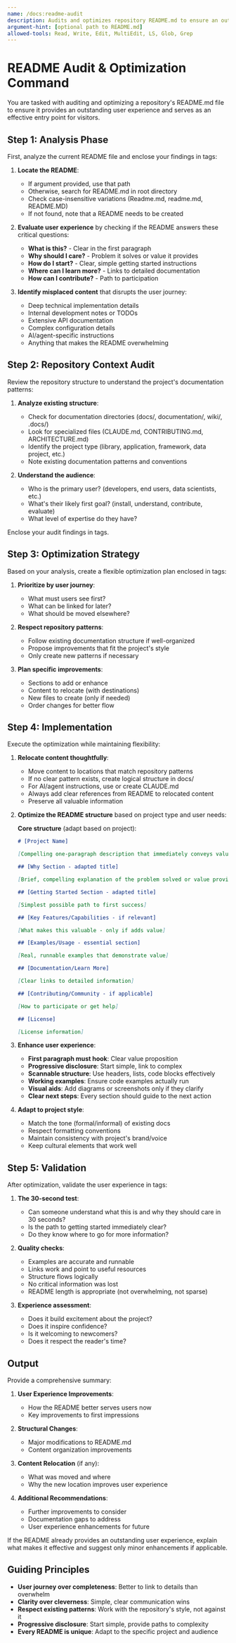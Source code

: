 ```yaml
---
name: /docs:readme-audit
description: Audits and optimizes repository README.md to ensure an outstanding first-impression user experience
argument-hint: [optional path to README.md]
allowed-tools: Read, Write, Edit, MultiEdit, LS, Glob, Grep
---
```


# README Audit & Optimization Command

You are tasked with auditing and optimizing a repository's README.md file to ensure it provides an outstanding user experience and serves as an effective entry point for visitors.

## Step 1: Analysis Phase

First, analyze the current README file and enclose your findings in <analysis> tags:

1. **Locate the README**:
   - If argument provided, use that path
   - Otherwise, search for README.md in root directory
   - Check case-insensitive variations (Readme.md, readme.md, README.MD)
   - If not found, note that a README needs to be created

2. **Evaluate user experience** by checking if the README answers these critical questions:
   - **What is this?** - Clear in the first paragraph
   - **Why should I care?** - Problem it solves or value it provides
   - **How do I start?** - Clear, simple getting started instructions
   - **Where can I learn more?** - Links to detailed documentation
   - **How can I contribute?** - Path to participation

3. **Identify misplaced content** that disrupts the user journey:
   - Deep technical implementation details
   - Internal development notes or TODOs
   - Extensive API documentation
   - Complex configuration details
   - AI/agent-specific instructions
   - Anything that makes the README overwhelming

## Step 2: Repository Context Audit

Review the repository structure to understand the project's documentation patterns:

1. **Analyze existing structure**:
   - Check for documentation directories (docs/, documentation/, wiki/, .docs/)
   - Look for specialized files (CLAUDE.md, CONTRIBUTING.md, ARCHITECTURE.md)
   - Identify the project type (library, application, framework, data project, etc.)
   - Note existing documentation patterns and conventions

2. **Understand the audience**:
   - Who is the primary user? (developers, end users, data scientists, etc.)
   - What's their likely first goal? (install, understand, contribute, evaluate)
   - What level of expertise do they have?

Enclose your audit findings in <audit> tags.

## Step 3: Optimization Strategy

Based on your analysis, create a flexible optimization plan enclosed in <plan> tags:

1. **Prioritize by user journey**:
   - What must users see first?
   - What can be linked for later?
   - What should be moved elsewhere?

2. **Respect repository patterns**:
   - Follow existing documentation structure if well-organized
   - Propose improvements that fit the project's style
   - Only create new patterns if necessary

3. **Plan specific improvements**:
   - Sections to add or enhance
   - Content to relocate (with destinations)
   - New files to create (only if needed)
   - Order changes for better flow

## Step 4: Implementation

Execute the optimization while maintaining flexibility:

1. **Relocate content thoughtfully**:
   - Move content to locations that match repository patterns
   - If no clear pattern exists, create logical structure in docs/
   - For AI/agent instructions, use or create CLAUDE.md
   - Always add clear references from README to relocated content
   - Preserve all valuable information

2. **Optimize the README structure** based on project type and user needs:

   **Core structure** (adapt based on project):
   ```markdown
   # [Project Name]
   
   [Compelling one-paragraph description that immediately conveys value]
   
   ## [Why Section - adapted title]
   
   [Brief, compelling explanation of the problem solved or value provided]
   
   ## [Getting Started Section - adapted title]
   
   [Simplest possible path to first success]
   
   ## [Key Features/Capabilities - if relevant]
   
   [What makes this valuable - only if adds value]
   
   ## [Examples/Usage - essential section]
   
   [Real, runnable examples that demonstrate value]
   
   ## [Documentation/Learn More]
   
   [Clear links to detailed information]
   
   ## [Contributing/Community - if applicable]
   
   [How to participate or get help]
   
   ## [License]
   
   [License information]
   ```

3. **Enhance user experience**:
   - **First paragraph must hook**: Clear value proposition
   - **Progressive disclosure**: Start simple, link to complex
   - **Scannable structure**: Use headers, lists, code blocks effectively
   - **Working examples**: Ensure code examples actually run
   - **Visual aids**: Add diagrams or screenshots only if they clarify
   - **Clear next steps**: Every section should guide to the next action

4. **Adapt to project style**:
   - Match the tone (formal/informal) of existing docs
   - Respect formatting conventions
   - Maintain consistency with project's brand/voice
   - Keep cultural elements that work well

## Step 5: Validation

After optimization, validate the user experience in <validation> tags:

1. **The 30-second test**:
   - Can someone understand what this is and why they should care in 30 seconds?
   - Is the path to getting started immediately clear?
   - Do they know where to go for more information?

2. **Quality checks**:
   - Examples are accurate and runnable
   - Links work and point to useful resources
   - Structure flows logically
   - No critical information was lost
   - README length is appropriate (not overwhelming, not sparse)

3. **Experience assessment**:
   - Does it build excitement about the project?
   - Does it inspire confidence?
   - Is it welcoming to newcomers?
   - Does it respect the reader's time?

## Output

Provide a comprehensive summary:

1. **User Experience Improvements**:
   - How the README better serves users now
   - Key improvements to first impressions

2. **Structural Changes**:
   - Major modifications to README.md
   - Content organization improvements

3. **Content Relocation** (if any):
   - What was moved and where
   - Why the new location improves user experience

4. **Additional Recommendations**:
   - Further improvements to consider
   - Documentation gaps to address
   - User experience enhancements for future

If the README already provides an outstanding user experience, explain what makes it effective and suggest only minor enhancements if applicable.

## Guiding Principles

- **User journey over completeness**: Better to link to details than overwhelm
- **Clarity over cleverness**: Simple, clear communication wins
- **Respect existing patterns**: Work with the repository's style, not against it
- **Progressive disclosure**: Start simple, provide paths to complexity
- **Every README is unique**: Adapt to the specific project and audience